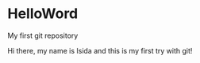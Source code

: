 # HelloWord
My first git repository


Hi there, my name is Isida and this is my first try with git!
